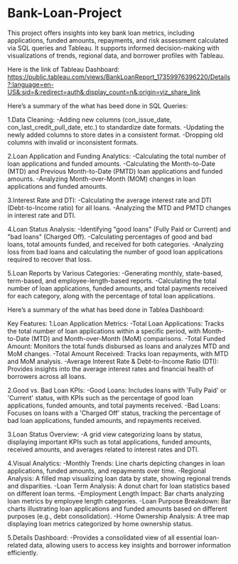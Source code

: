 # Bank-Loan-Project
This project offers insights into key bank loan metrics, including applications, funded amounts, repayments, and risk assessment calculated via SQL queries and Tableau. It supports informed decision-making with visualizations of trends, regional data, and borrower profiles with Tableau.

Here is the link of Tableau Dashboard: https://public.tableau.com/views/BankLoanReport_17359976396220/Details?:language=en-US&:sid=&:redirect=auth&:display_count=n&:origin=viz_share_link

Here’s a summary of the what has beed done in SQL Queries:

1.Data Cleaning:
-Adding new columns (con_issue_date, con_last_credit_pull_date, etc.) to standardize date formats.
-Updating the newly added columns to store dates in a consistent format.
-Dropping old columns with invalid or inconsistent formats.
    
2.Loan Application and Funding Analytics:
-Calculating the total number of loan applications and funded amounts.
-Calculating the Month-to-Date (MTD) and Previous Month-to-Date (PMTD) loan applications and funded amounts.
-Analyzing Month-over-Month (MOM) changes in loan applications and funded amounts.

3.Interest Rate and DTI:
-Calculating the average interest rate and DTI (Debt-to-Income ratio) for all loans.
-Analyzing the MTD and PMTD changes in interest rate and DTI.

4.Loan Status Analysis:
-Identifying "good loans" (Fully Paid or Current) and "bad loans" (Charged Off).
-Calculating percentages of good and bad loans, total amounts funded, and received for both categories.
-Analyzing loss from bad loans and calculating the number of good loan applications required to recover that loss.

5.Loan Reports by Various Categories:
-Generating monthly, state-based, term-based, and employee-length-based reports.
-Calculating the total number of loan applications, funded amounts, and total payments received for each category, along with the percentage of total loan applications.

    
Here’s a summary of the what has beed done in Tablea Dashboard:

Key Features:
1.Loan Application Metrics:
-Total Loan Applications: Tracks the total number of loan applications within a specific period, with Month-to-Date (MTD) and Month-over-Month (MoM) comparisons.
-Total Funded Amount: Monitors the total funds disbursed as loans and analyzes MTD and MoM changes.
-Total Amount Received: Tracks loan repayments, with MTD and MoM analysis.
-Average Interest Rate & Debt-to-Income Ratio (DTI): Provides insights into the average interest rates and financial health of borrowers across all loans.

2.Good vs. Bad Loan KPIs:
-Good Loans: Includes loans with 'Fully Paid' or 'Current' status, with KPIs such as the percentage of good loan applications, funded amounts, and total payments received.
-Bad Loans: Focuses on loans with a 'Charged Off' status, tracking the percentage of bad loan applications, funded amounts, and repayments received.

3.Loan Status Overview:
-A grid view categorizing loans by status, displaying important KPIs such as total applications, funded amounts, received amounts, and averages related to interest rates and DTI.

4.Visual Analytics:
-Monthly Trends: Line charts depicting changes in loan applications, funded amounts, and repayments over time.
-Regional Analysis: A filled map visualizing loan data by state, showing regional trends and disparities.
-Loan Term Analysis: A donut chart for loan statistics based on different loan terms.
-Employment Length Impact: Bar charts analyzing loan metrics by employee length categories.
-Loan Purpose Breakdown: Bar charts illustrating loan applications and funded amounts based on different purposes (e.g., debt consolidation).
-Home Ownership Analysis: A tree map displaying loan metrics categorized by home ownership status.

5.Details Dashboard:
-Provides a consolidated view of all essential loan-related data, allowing users to access key insights and borrower information efficiently.
